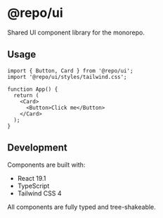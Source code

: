 # @repo/ui

Shared UI component library for the monorepo.

## Usage

```tsx
import { Button, Card } from '@repo/ui';
import '@repo/ui/styles/tailwind.css';

function App() {
  return (
    <Card>
      <Button>Click me</Button>
    </Card>
  );
}
```

## Development

Components are built with:
- React 19.1
- TypeScript
- Tailwind CSS 4

All components are fully typed and tree-shakeable.